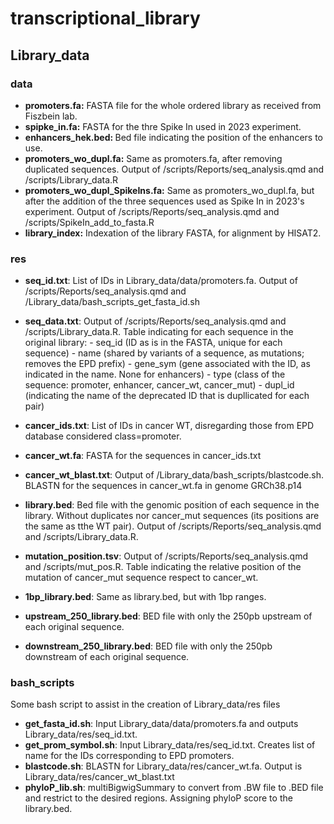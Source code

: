 # transcriptional_library

## Library_data
### data
- <b>promoters.fa:</b> FASTA file for the whole ordered library as received from Fiszbein lab.
- <b>spipke_in.fa:</b> FASTA for the thre Spike In used in 2023 experiment.
- <b>enhancers_hek.bed: </b> Bed file indicating the position of the enhancers to use.
- <b>promoters_wo_dupl.fa:</b> Same as promoters.fa, after removing duplicated sequences. Output of /scripts/Reports/seq_analysis.qmd and /scripts/Library_data.R
- <b>promoters_wo_dupl_SpikeIns.fa:</b> Same as promoters_wo_dupl.fa, but after the addition of the three sequences used as Spike In in 2023's experiment. Output of /scripts/Reports/seq_analysis.qmd and /scripts/SpikeIn_add_to_fasta.R
- <b>library_index:</b> Indexation of the library FASTA, for alignment by HISAT2. 

### res
- <b>seq_id.txt</b>: List of IDs in Library_data/data/promoters.fa. Output of /scripts/Reports/seq_analysis.qmd and /Library_data/bash_scripts_get_fasta_id.sh
- <b>seq_data.txt</b>: Output of /scripts/Reports/seq_analysis.qmd and /scripts/Library_data.R. Table indicating for each sequence in the original library:
      - seq_id (ID as is in the FASTA, unique for each sequence)
      - name (shared by variants of a sequence, as mutations; removes the EPD prefix)
      - gene_sym (gene associated with the ID, as indicated in the name. None for enhancers)
      - type (class of the sequence: promoter, enhancer, cancer_wt, cancer_mut)
      - dupl_id (indicating the name of the deprecated ID that is dupllicated for each pair)
  
- <b>cancer_ids.txt</b>: List of IDs in cancer WT, disregarding those from EPD database considered class=promoter.
- <b>cancer_wt.fa</b>: FASTA for the sequences in cancer_ids.txt
- <b>cancer_wt_blast.txt</b>: Output of /Library_data/bash_scripts/blastcode.sh. BLASTN for the sequences in cancer_wt.fa in genome GRCh38.p14
- <b>library.bed</b>: Bed file with the genomic position of each sequence in the library. Without duplicates nor cancer_mut sequences (its positions are the same as tthe WT pair). Output of /scripts/Reports/seq_analysis.qmd and /scripts/Library_data.R. 
-  <b>mutation_position.tsv</b>: Output of /scripts/Reports/seq_analysis.qmd and /scripts/mut_pos.R. Table indicating the relative position of the mutation of cancer_mut sequence respect to cancer_wt.
-  <b>1bp_library.bed</b>: Same as library.bed, but with 1bp ranges.
-  <b>upstream_250_library.bed</b>: BED file with only the 250pb upstream of each original sequence.
-  <b>downstream_250_library.bed</b>: BED file with only the 250pb downstream of each original sequence.

### bash_scripts
Some bash script to assist in the creation of Library_data/res files
- <b>get_fasta_id.sh</b>: Input Library_data/data/promoters.fa and outputs Library_data/res/seq_id.txt.
- <b> get_prom_symbol.sh</b>: Input Library_data/res/seq_id.txt. Creates list of name for the IDs corresponding to EPD promoters.
- <b>blastcode.sh</b>: BLASTN for Library_data/res/cancer_wt.fa. Output is Library_data/res/cancer_wt_blast.txt
- <b>phyloP_lib.sh</b>: multiBigwigSummary to convert from .BW file to .BED file and restrict to the desired regions. Assigning phyloP score to the library.bed. 


